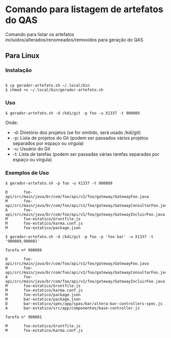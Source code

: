 # Comando para listagem de artefatos do QAS

Comando para listar os artefatos incluídos/alterados/renomeados/removidos para geração do QAS

## Para Linux

### Instalação

``` console

$ cp gerador-artefato.sh ~/.local/bin
$ chmod +x ~/.local/bin/gerador-artefato.sh

```

### Uso

``` console
$ gerador-artefato.sh -d /kdi/git -p foo -u X1337 -t 900089
```

Onde:

- -d: Diretório dos projetos (se for omitido, será usado /kdi/git)
- -p: Lista de projetos do Git (podem ser passados vários projetos separados por espaço ou vírgula)
- -u: Usuário do Git
- -t: Lista de tarefas (podem ser passadas várias tarefas separadas por espaço ou vírgula)

### Exemplos de Uso

``` console
$ gerador-artefato.sh -p foo -u X1337 -t 900089

D       foo-api/src/main/java/br/com/foo/api/v1/foo/gateway/GatewayFoo.java
M       foo-api/src/main/java/br/com/foo/api/v1/foo/gateway/GatewayConsultarFoo.java
A       foo-api/src/main/java/br/com/foo/api/v1/foo/gateway/GatewayIncluirFoo.java
M       foo-estatico/Gruntfile.js
M       foo-estatico/karma.conf.js
M       foo-estatico/package.json

```

``` console
$ gerador-artefato.sh -d /kdi/git -p foo -p 'foo bar' -u X1337 -t '900089,900081'

Tarefa nº 900089

D       foo-api/src/main/java/br/com/foo/api/v1/foo/gateway/GatewayFoo.java
M       foo-api/src/main/java/br/com/foo/api/v1/foo/gateway/GatewayConsultarFoo.java
A       foo-api/src/main/java/br/com/foo/api/v1/foo/gateway/GatewayIncluirFoo.java
M       foo-estatico/Gruntfile.js
M       foo-estatico/karma.conf.js
M       foo-estatico/package.json
M       bar-estatico/package.json
D       bar-estatico/spec/app/spas/bar/altera-bar-controllers-spec.js
A       bar-estatico/src/app/componentes/base-controller.js

Tarefa n° 900081

M       foo-estatico/Gruntfile.js
M       foo-estatico/karma.conf.js

```
